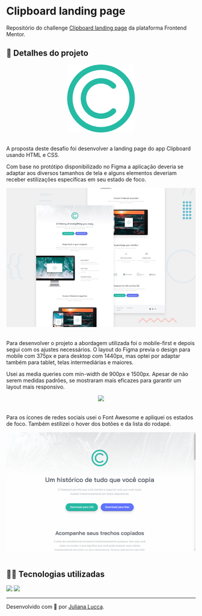# Clipboard landing page

Repositório do challenge [Clipboard landing page](https://www.frontendmentor.io/challenges/clipboard-landing-page-5cc9bccd6c4c91111378ecb9) da plataforma Frontend Mentor.

## 📁 Detalhes do projeto

<div align="center">
	<img width=180px src="./images/logo.svg">
</div><br>

A proposta deste desafio foi desenvolver a landing page do app Clipboard usando HTML e CSS.

Com base no protótipo disponibilizado no Figma a aplicação deveria se adaptar aos diversos tamanhos de tela e alguns elementos deveriam receber estilizações específicas em seu estado de foco.

<div align="center">
	<img width=600px src="./images/readme/desktop-preview.jpg">
</div><br>

Para desenvolver o projeto a abordagem utilizada foi o mobile-first e depois segui com os ajustes necessários. O layout do Figma previa o design para mobile com 375px e para desktop com 1440px, mas optei por adaptar também para tablet, telas intermediárias e maiores.  

Usei as media queries com min-width de 900px e 1500px. Apesar de não serem medidas padrões, se mostraram mais eficazes para garantir um layout mais responsivo.

<div align="center">
	<img width=600px src="./images/readme/clipboard-responsive.gif">
</div><br>

Para os ícones de redes sociais usei o Font Awesome e apliquei os estados de foco. Também estilizei o hover dos botões e da lista do rodapé.

<div align="center">
	<img width=600px src="./images/readme/clipboard-hover-states.gif">
</div><br>

## 👩‍💻 Tecnologias utilizadas

<div>
	<img src="https://img.shields.io/badge/CSS3-1572B6?style=for-the-badge&logo=css3&logoColor=white">
	<img src="https://img.shields.io/badge/HTML5-E34F26?style=for-the-badge&logo=html5&logoColor=white">
</div>

<hr>

Desenvolvido com 💙 por [Juliana Lucca](https://www.linkedin.com/in/julianalucca/).